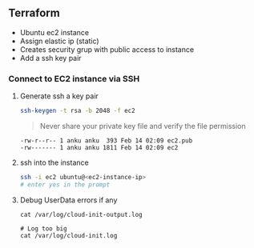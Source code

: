 
## Terraform

* Ubuntu ec2 instance
* Assign elastic ip (static)
* Creates security grup with public access to instance
* Add a ssh key pair


### Connect to EC2 instance via SSH

1. Generate ssh a key pair
    ```bash
    ssh-keygen -t rsa -b 2048 -f ec2
    ```

    > Never share your private key file and verify the file permission
    ```
    -rw-r--r-- 1 anku anku  393 Feb 14 02:09 ec2.pub
    -rw------- 1 anku anku 1811 Feb 14 02:09 ec2
    ```

2. ssh into the instance
    ```bash
    ssh -i ec2 ubuntu@<ec2-instance-ip>
    # enter yes in the prompt
    ```

3. Debug UserData errors if any 
    ```
    cat /var/log/cloud-init-output.log

    # Log too big
    cat /var/log/cloud-init.log 
    ```


